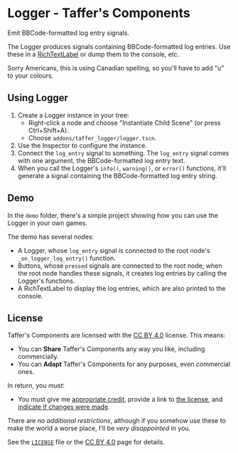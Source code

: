 # Logger - Taffer's Components

Emit BBCode-formatted log entry signals.

The Logger produces signals containing BBCode-formatted log entries. Use
these in a
[RichTextLabel](https://docs.godotengine.org/en/stable/classes/class_richtextlabel.html)
or dump them to the console, etc.

Sorry Americans, this is using Canadian spelling, so you'll have to add "u" to
your colours.

## Using Logger

1) Create a Logger instance in your tree:
   - Right-click a node and choose "Instantiate Child Scene" (or press
	 Ctrl+Shift+A).
   - Choose `addons/taffer_logger/logger.tscn`.
2) Use the Inspector to configure the instance.
3) Connect the `log_entry` signal to something. The `log_entry` signal comes
   with one argument, the BBCode-formatted log entry text.
4) When you call the Logger's `info()`, `warning()`, or `error()` functions,
   it'll generate a signal containing the BBCode-formatted log entry string.

## Demo

In the `demo` folder, there's a simple project showing how you can use the
Logger in your own games.

The demo has several nodes:

- A Logger, whose `log_entry` signal is connected to the root node's
  `_on_logger_log_entry()` function.
- Buttons, whose `pressed` signals are connected to the root node; when the
  root node handles these signals, it creates log entries by calling the
  Logger's functions.
- A RichTextLabel to display the log entries, which are also printed to the
  console.

## License

Taffer's Components are licensed with the
[CC BY 4.0](https://creativecommons.org/licenses/by/4.0/) license. This means:

- You can **Share** Taffer's Components any way you like, including commercially.
- You can **Adapt** Taffer's Components for any purposes, even commercial ones.

In return, you *must*:

- You must give me
  [appropriate credit](https://creativecommons.org/licenses/by/4.0/#ref-appropriate-credit),
  provide a link to [the license](https://creativecommons.org/licenses/by/4.0/),
  and [indicate if changes were made](https://creativecommons.org/licenses/by/4.0/#ref-indicate-changes).

There are *no additional restrictions*, although if you somehow use these to
make the world a worse place, I'll be *very disappointed* in you.

See the
[`LICENSE`](https://codeberg.org/Taffer/godot-logger/src/branch/main/LICENSE)
file or the
[CC BY 4.0](https://creativecommons.org/licenses/by/4.0/) page for details.
